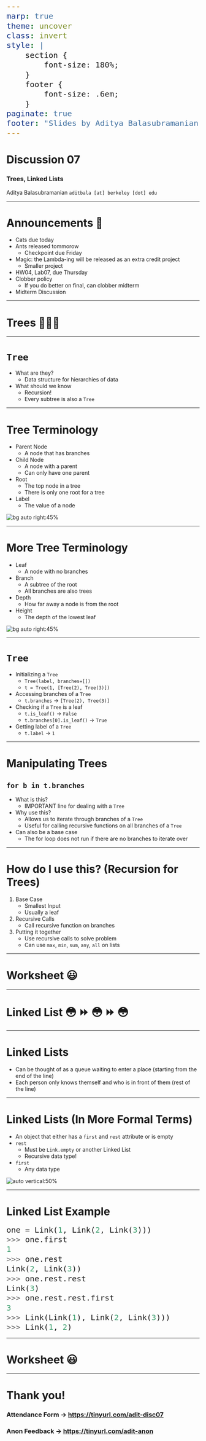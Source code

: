 ```yaml
---
marp: true
theme: uncover
class: invert
style: |
    section {
        font-size: 180%;
    }
    footer {
        font-size: .6em;
    }
paginate: true
footer: "Slides by Aditya Balasubramanian"
---
```


<!-- 
_paginate: false
_footer: Slides available at [`teaching.aditbala.com`](https://teaching.aditbala.com)
_class: invert
-->

# <!--fit--> Discussion 07

### Trees, Linked Lists

Aditya Balasubramanian
`aditbala [at] berkeley [dot] edu`

---

<!-- 
_class: invert
_footer: 7/18
_backgroundColor: #2222
-->

# Announcements :mega:

- Cats due today
- Ants released tommorow
    - Checkpoint due Friday
- Magic: the Lambda-ing will be released as an extra credit project
    - Smaller project
- HW04, Lab07, due Thursday
- Clobber policy
    - If you do better on final, can clobber midterm
- Midterm Discussion


---

# <!-- fit --> Trees :deciduous_tree::deciduous_tree::deciduous_tree:

---

# `Tree`

* What are they?
    - Data structure for hierarchies of data
* What should we know
    - Recursion!
    - Every subtree is also a `Tree`

---
<!-- 
footer : cred to @Poggenkemper 
_backgroundColor: #2222
_color: 
 -->


# Tree Terminology
* Parent Node
    - A node that has branches 
* Child Node
    - A node with a parent
    - Can only have one parent
* Root
    - The top node in a tree
    - There is only one root for a tree
* Label
    - The value of a node

![bg auto right:45%](https://i.imgur.com/HVIBtFm.jpg)

---
<!-- 
footer : cred to @Poggenkemper 
_backgroundColor: #2222
 -->

# More Tree Terminology
* Leaf
    - A node with no branches 
* Branch
    - A subtree of the root
    - All branches are also trees
* Depth
    - How far away a node is from the root
* Height
    - The depth of the lowest leaf

![bg auto right:45%](https://i.imgur.com/X50smTB.png)

---

<!-- footer: "Slides by Aditya Balasubramanian" -->

# `Tree`

* Initializing a `Tree`
    -  `Tree(label, branches=[])`
    - `t = Tree(1, [Tree(2), Tree(3)])`
* Accessing branches of a `Tree`
    - `t.branches` -> `[Tree(2), Tree(3)]`
* Checking if a `Tree` is a leaf
    - `t.is_leaf()` -> `False`
    - `t.branches[0].is_leaf()` -> `True`
* Getting label of a `Tree`
    - `t.label` -> `1`

---

# Manipulating Trees

## `for b in t.branches`

* What is this?
    - IMPORTANT line for dealing with a `Tree`
* Why use this?
    - Allows us to iterate through branches of a `Tree`
    - Useful for calling recursive functions on all branches of a `Tree`
* Can also be a base case
    - The for loop does not run if there are no branches to iterate over

--- 

# How do I use this? (Recursion for Trees)

1. Base Case
    * Smallest Input
    * Usually a leaf 
2. Recursive Calls
    * Call recursive function on branches
3. Putting it together
    * Use recursive calls to solve problem
    * Can use `max`, `min`, `sum`, `any`, `all` on lists

---
# Worksheet :smiley:

---


# <!-- fit --> Linked List :flushed: :fast_forward: :flushed: :fast_forward: :flushed:

---

# Linked Lists

- Can be thought of as a queue waiting to enter a place (starting from the end of the line)
- Each person only knows themself and who is in front of them (rest of the line)

---

# Linked Lists (In More Formal Terms)

* An object that either has a `first` and `rest` attribute or is empty
* `rest`
    - Must be `Link.empty` or another Linked List
    - Recursive data type!
* `first`
    - Any data type

![auto vertical:50%](https://i.imgur.com/c0tLN7C.png)
   
---

<style scoped>
  pre > code {
    font-size: 145%;
  }
</style>

# Linked List Example

```python
one = Link(1, Link(2, Link(3)))
>>> one.first
1
>>> one.rest
Link(2, Link(3))
>>> one.rest.rest
Link(3)
>>> one.rest.rest.first
3
>>> Link(Link(1), Link(2, Link(3)))
>>> Link(1, 2)

```

---
# Worksheet :smiley:

---

# Thank you!

### Attendance Form -> https://tinyurl.com/adit-disc07

### Anon Feedback -> https://tinyurl.com/adit-anon